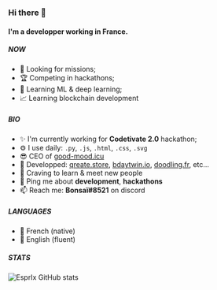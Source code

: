 ### Hi there 👋

#### I'm a developper working in France.

##### NOW

- 🔎 Looking for missions;
- 🏆 Competing in hackathons;
- 🤖 Learning ML & deep learning;
- 📈 Learning blockchain development

##### BIO

- ✨ I'm currently working for **Codetivate 2.0** hackathon;
- ⚙️ I use daily: `.py`, `.js`, `.html`, `.css`, `.svg`
- 😎 CEO of [good-mood.icu](https://www.good-mood.icu)
- 💅 Developped: [qreate.store](https://www.qreate.store), [bdaytwin.io](https://bdaytwin.io), [doodling.fr](https://www.doodling.fr), etc…
- 🌱 Craving to learn & meet new people
- 💬 Ping me about **development**, **hackathons**
- 📫 Reach me: **Bonsaï#8521** on discord

##### LANGUAGES
- 🍷 French (native)
- 🍵 English (fluent)

##### STATS
![EsprIx GitHub stats](https://github-readme-stats.vercel.app/api?username=bonsainoodle&show_icons=true&theme=tokyonight)

